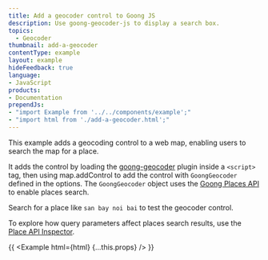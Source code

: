 ```yaml
---
title: Add a geocoder control to Goong JS
description: Use goong-geocoder-js to display a search box.
topics:
  - Geocoder
thumbnail: add-a-geocoder
contentType: example
layout: example
hideFeedback: true
language:
- JavaScript
products:
- Documentation
prependJs:
- "import Example from '../../components/example';"
- "import html from './add-a-geocoder.html';"
---
```


This example adds a geocoding control to a web map, enabling users to search the map for a place.

It adds the control by loading the [goong-geocoder](https://github.com/goong-io/goong-geocoder-js) plugin inside a `<script>` tag, then using map.addControl to add the control with `GoongGeocoder` defined in the options. The `GoongGeocoder` object uses the [Goong Places API](https://docs.goong.io/rest/place/) to enable places search.

Search for a place like `san bay noi bai` to test the geocoder control.

To explore how query parameters affect places search results, use the [Place API Inspector](https://inspector.goong.io/#!/Place/get_Place_AutoComplete).


{{ <Example html={html} {...this.props} /> }}
